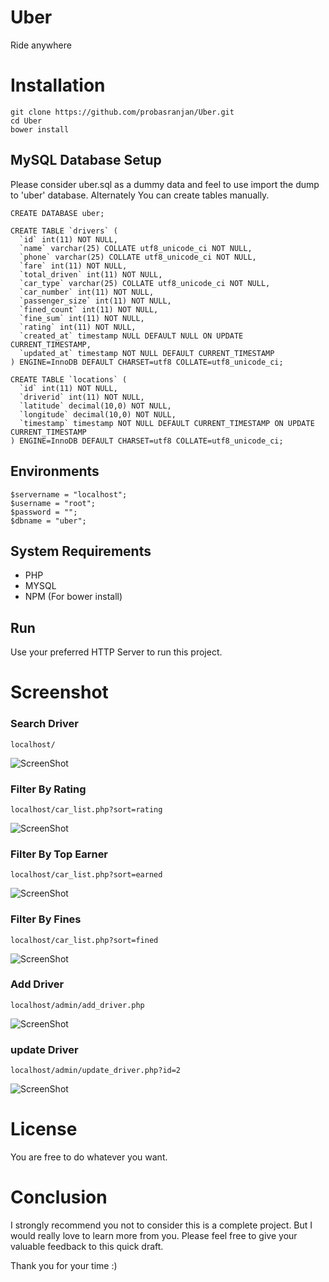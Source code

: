 # Uber
Ride anywhere

# Installation
```
git clone https://github.com/probasranjan/Uber.git
cd Uber
bower install
```
## MySQL Database Setup
Please consider uber.sql as a dummy data and feel to use import the dump to 'uber' database.
Alternately You can create tables manually.
```
CREATE DATABASE uber;
```

```
CREATE TABLE `drivers` (
  `id` int(11) NOT NULL,
  `name` varchar(25) COLLATE utf8_unicode_ci NOT NULL,
  `phone` varchar(25) COLLATE utf8_unicode_ci NOT NULL,
  `fare` int(11) NOT NULL,
  `total_driven` int(11) NOT NULL,
  `car_type` varchar(25) COLLATE utf8_unicode_ci NOT NULL,
  `car_number` int(11) NOT NULL,
  `passenger_size` int(11) NOT NULL,
  `fined_count` int(11) NOT NULL,
  `fine_sum` int(11) NOT NULL,
  `rating` int(11) NOT NULL,
  `created_at` timestamp NULL DEFAULT NULL ON UPDATE CURRENT_TIMESTAMP,
  `updated_at` timestamp NOT NULL DEFAULT CURRENT_TIMESTAMP
) ENGINE=InnoDB DEFAULT CHARSET=utf8 COLLATE=utf8_unicode_ci;
```

```
CREATE TABLE `locations` (
  `id` int(11) NOT NULL,
  `driverid` int(11) NOT NULL,
  `latitude` decimal(10,0) NOT NULL,
  `longitude` decimal(10,0) NOT NULL,
  `timestamp` timestamp NOT NULL DEFAULT CURRENT_TIMESTAMP ON UPDATE CURRENT_TIMESTAMP
) ENGINE=InnoDB DEFAULT CHARSET=utf8 COLLATE=utf8_unicode_ci;

```

## Environments
```
$servername = "localhost";
$username = "root";
$password = "";
$dbname = "uber";
```

## System Requirements
  * PHP
  * MYSQL
  * NPM (For bower install)

## Run
Use your preferred HTTP Server to run this project.

# Screenshot
### Search Driver
```
localhost/
```
![ScreenShot](https://raw.githubusercontent.com/probasranjan/Uber/master/screenshots/Search%20driver.PNG)
### Filter By Rating
```
localhost/car_list.php?sort=rating
```
![ScreenShot](https://raw.githubusercontent.com/probasranjan/Uber/master/screenshots/Filtered%20By%20rating.PNG)
### Filter By Top Earner
```
localhost/car_list.php?sort=earned
```
![ScreenShot](https://raw.githubusercontent.com/probasranjan/Uber/master/screenshots/Top%20Earner.PNG)
### Filter By Fines
```
localhost/car_list.php?sort=fined
```
![ScreenShot](https://raw.githubusercontent.com/probasranjan/Uber/master/screenshots/Filtered%20by%20fined.PNG)
### Add Driver
```
localhost/admin/add_driver.php
```
![ScreenShot](https://raw.githubusercontent.com/probasranjan/Uber/master/screenshots/Add%20Driver.PNG)
### update Driver
```
localhost/admin/update_driver.php?id=2
```
![ScreenShot](https://raw.githubusercontent.com/probasranjan/Uber/master/screenshots/Update%20Driver%20info.PNG)

# License
You are free to do whatever you want.

# Conclusion
I strongly recommend you not to consider this is a complete project. But I would really love to learn more from you. Please feel free to give your valuable feedback to this quick draft.

Thank you for your time :)
